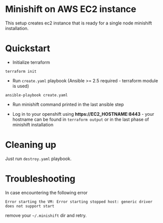 # Minishift on AWS EC2 instance

This setup creates ec2 instance that is ready for a single node minishift
installation.

# Quickstart

* Initialize terraform

```
terraform init
```

* Run `create.yaml` playbook (Ansible >= 2.5 required - terraform module is
  used)

```
ansible-playbook create.yaml
```

* Run minishift command printed in the last ansible step

* Log in to your openshift using **https://EC2_HOSTNAME:8443** - your hostname
  can be found in `terraform output` or in the last phase of minishift
installation

# Cleaning up

Just run `destroy.yaml` playbook.

# Troubleshooting

In case encountering the following error

```
Error starting the VM: Error starting stopped host: generic driver does not support start
```

remove your `~/.minishift` dir and retry.
